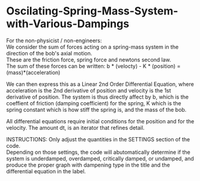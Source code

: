 # Oscilating-Spring-Mass-System-with-Various-Dampings
For the non-physicist / non-engineers:      
We consider the sum of forces acting on a spring-mass system in the direction of the bob's axial motion.     
These are the friction force, spring force and newtons second law.     
The sum of these forces can be written:  b * (velocty) - K * (position) = (mass)*(acceleration)     

We can then express this as a Linear 2nd Order Differential Equation, where acceleration is the 2nd derivative of position and velocity is the 1st derivative of position.        The system is thus directly affect by b, which is the coeffient of friction (damping coefficient) for the spring, K which is the spring constant which is how stiff the spring is, and the mass of the bob.          

All differential equations require initial conditions for the position and for the velocity. The amount dt, is an iterator that refines detail.   

INSTRUCTIONS: 
Only adjust the quantities in the SETTINGS section of the code.   
Depending on those settings, the code will abutomatically determine if the system is underdamped, overdamped, critically damped, or undamped, and  produce the proper graph with dampening type in the title and the  differential equation in the label. 
